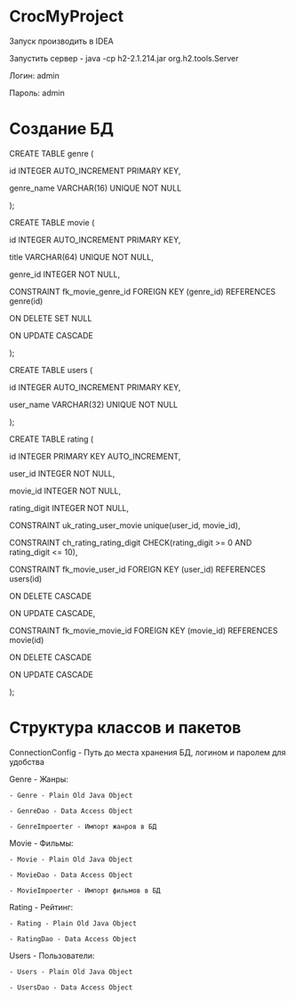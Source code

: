 # CrocMyProject

Запуск производить в IDEA

Запустить сервер - java -cp h2-2.1.214.jar org.h2.tools.Server

Логин: admin

Пароль: admin

# Создание БД
CREATE TABLE genre (

id INTEGER  AUTO_INCREMENT PRIMARY KEY,

genre_name VARCHAR(16) UNIQUE NOT NULL

);


CREATE TABLE movie (

id INTEGER AUTO_INCREMENT PRIMARY KEY,

title VARCHAR(64) UNIQUE NOT NULL,

genre_id INTEGER NOT NULL,

CONSTRAINT fk_movie_genre_id FOREIGN KEY (genre_id) REFERENCES genre(id) 

ON DELETE SET NULL 

ON UPDATE CASCADE

);


CREATE TABLE users (

id INTEGER AUTO_INCREMENT PRIMARY KEY,

user_name VARCHAR(32) UNIQUE NOT NULL

);


CREATE TABLE rating (

id INTEGER PRIMARY KEY AUTO_INCREMENT,

user_id INTEGER NOT NULL,

movie_id INTEGER NOT NULL,

rating_digit INTEGER NOT NULL,

CONSTRAINT uk_rating_user_movie unique(user_id, movie_id),

CONSTRAINT ch_rating_rating_digit CHECK(rating_digit >= 0 AND rating_digit <= 10),

CONSTRAINT fk_movie_user_id FOREIGN KEY (user_id) REFERENCES users(id) 

ON DELETE CASCADE 

ON UPDATE CASCADE,

CONSTRAINT fk_movie_movie_id FOREIGN KEY (movie_id) REFERENCES movie(id) 

ON DELETE CASCADE 

ON UPDATE CASCADE

);


# Структура классов и пакетов

ConnectionConfig - Путь до места хранения БД, логином и паролем для удобства

Genre - Жанры:
    
    - Genre - Plain Old Java Object

    - GenreDao - Data Access Object

    - GenreImpoerter - Импорт жанров в БД

Movie - Фильмы:
    
    - Movie - Plain Old Java Object

    - MovieDao - Data Access Object

    - MovieImpoerter - Импорт фильмов в БД

Rating - Рейтинг:
    
    - Rating - Plain Old Java Object

    - RatingDao - Data Access Object

Users - Пользователи:
    
    - Users - Plain Old Java Object
   
    - UsersDao - Data Access Object